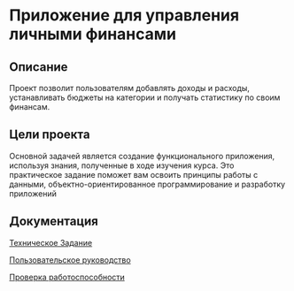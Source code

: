 # Приложение для управления личными финансами

## Описание
Проект позволит пользователям добавлять доходы и расходы, устанавливать бюджеты на категории и получать статистику по
своим финансам.

## Цели проекта
Основной задачей является создание функционального приложения, используя знания, полученные в ходе изучения курса. Это
практическое задание поможет вам освоить принципы работы с данными, объектно-ориентированное программирование и
разработку приложений

## Документация
[Техническое Задание](docs/task_description.md)

[Пользовательское руководство](docs/user_guide.md)

[Проверка работоспособности](work_example.md)